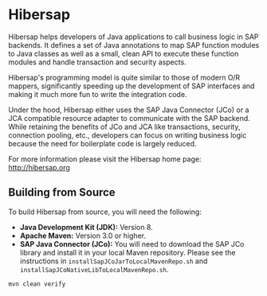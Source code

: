 Hibersap
========

Hibersap helps developers of Java applications to call business logic in SAP backends. It defines a set of Java annotations to map SAP function modules to Java classes as well as a small, clean API to execute these function modules and handle transaction and security aspects.

Hibersap's programming model is quite similar to those of modern O/R mappers, significantly speeding up the development of SAP interfaces and making it much more fun to write the integration code.

Under the hood, Hibersap either uses the SAP Java Connector (JCo) or a JCA compatible resource adapter to communicate with the SAP backend. While retaining the benefits of JCo and JCA like transactions, security, connection pooling, etc., developers can focus on writing business logic because the need for boilerplate code is largely reduced.

For more information please visit the Hibersap home page: http://hibersap.org

## Building from Source

To build Hibersap from source, you will need the following:

* **Java Development Kit (JDK):** Version 8.
* **Apache Maven:** Version 3.0 or higher.
* **SAP Java Connector (JCo):** You will need to download the SAP JCo library and install it in your local Maven repository. Please see the instructions in `installSapJCoJarToLocalMavenRepo.sh` and `installSapJCoNativeLibToLocalMavenRepo.sh`.

```sh
mvn clean verify
```
